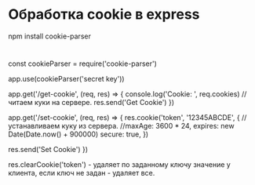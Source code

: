 # Обработка cookie в express
npm install cookie-parser

# 
const cookieParser = require('cookie-parser')

app.use(cookieParser('secret key'))

app.get('/get-cookie', (req, res) => {
  console.log('Cookie: ', req.cookies)       //читаем куки на сервере.
  res.send('Get Cookie')
})

app.get('/set-cookie', (req, res) => {
  res.cookie('token', '12345ABCDE', {        //устанавливаем куку из сервера.
    //maxAge: 3600 * 24,
    expires: new Date(Date.now() + 900000)
    secure: true,
  })

  res.send('Set Cookie')
})

res.clearCookie('token') - удаляет по заданному ключу значение у клиента, если ключ не задан - удаляет все.
